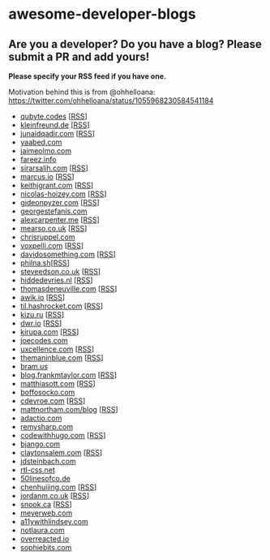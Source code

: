 # awesome-developer-blogs

## Are you a developer? Do you have a blog? Please submit a PR and add yours!

**Please specify your RSS feed if you have one.**

Motivation behind this is from @ohhelloana: https://twitter.com/ohhelloana/status/1055968230584541184

- [qubyte.codes](https://qubyte.codes/) [[RSS](https://qubyte.codes/atom.xml)]
- [kleinfreund.de](https://kleinfreund.de/) [[RSS](https://kleinfreund.de/index.xml )]
- [junaidqadir.com](junaidqadir.com) [[RSS](https://junaidqadir.com/feed/)]
- [yaabed.com](https://yaabed.com/)
- [jaimeolmo.com](http://www.jaimeolmo.com)
- [fareez.info](http://fareez.info/)
- [sirarsalih.com](https://sirarsalih.com/) [[RSS](https://sirarsalih.com/atom.xml)]
- [marcus.io](https://marcus.io/) [[RSS](https://marcus.io/feed)]
- [keithjgrant.com](https://keithjgrant.com/) [[RSS](https://keithjgrant.com/posts/index.xml)]
- [nicolas-hoizey.com](https://nicolas-hoizey.com/) [[RSS](https://nicolas-hoizey.com/atom.xml)]
- [gideonpyzer.com](https://gideonpyzer.com/) [[RSS](https://gideonpyzer.com/blog/rss/)]
- [georgestefanis.com](https://georgestefanis.com/)
- [alexcarpenter.me](https://alexcarpenter.me/) [[RSS](https://alexcarpenter.me/feed.xml)]
- [mearso.co.uk](http://www.mearso.co.uk/) [[RSS](mearso.co.uk/feed.xml)]
- [chrisruppel.com](https://chrisruppel.com/)
- [voxpelli.com](https://voxpelli.com/) [[RSS](voxpelli.com/english.xml)]
- [davidosomething.com](https://davidosomething.com/) [[RSS](davidosomething.com/rss.xml)]
- [philna.sh](https://philna.sh/)[[RSS](philna.sh/feed.xml)]
- [steveedson.co.uk](https://steveedson.co.uk/) [[RSS](https://steveedson.co.uk/feed.xml)]
- [hiddedevries.nl](https://hiddedevries.nl/) [[RSS](hiddedevries.nl/rss/summaries/)]
- [thomasdeneuville.com](thomasdeneuville.com) [[RSS](thomasdeneuville.com/feed/)]
- [awik.io](awik.io/) [[RSS](awik.io/feed)]
- [til.hashrocket.com](til.hashrocket.com/) [[RSS](til.hashrocket.com/rss)]
- [kizu.ru](https://www.kizu.ru/) [[RSS](feeds.feedburner.com/kizuruen)]
- [dwr.io](dwr.io/) [[RSS](dwr.io/feed/)]
- [kirupa.com](kirupa.com/) [[RSS](kirupa.com/modular/kirupa.xml)]
- [joecodes.com](joecodes.com)
- [uxcellence.com](uxcellence.com/subscribe) [[RSS](uxcellence.com/subscribe)]
- [themaninblue.com](themaninblue.com/) [[RSS](themaninblue.com/feed/)]
- [bram.us](bram.us)
- [blog.frankmtaylor.com](blog.frankmtaylor.com/) [[RSS](blog.frankmtaylor.com/feed)]
- [matthiasott.com](matthiasott.com) [[RSS](matthiasott.com/rss)]
- [boffosocko.com](boffosocko.com)
- [cdevroe.com](cdevroe.com/) [[RSS](cdevroe.com/feed)]
- [mattnortham.com/blog](mattnortham.com/blog/) [[RSS](mattnortham.com/blog/feed/)]
- [adactio.com](adactio.com)
- [remysharp.com](remysharp.com)
- [codewithhugo.com](codewithhugo.com/) [[RSS](codewithhugo.com/index.xml)]
- [bjango.com](bjango.com/articles/)
- [claytonsalem.com](claytonsalem.com/) [[RSS](claytonsalem.com/feed.xml)]
- [jdsteinbach.com](https://jdsteinbach.com/)
- [rtl-css.net](https://rtl-css.net/)
- [50linesofco.de](http://50linesofco.de/)
- [chenhuijing.com](https://www.chenhuijing.com/) [[RSS](https://www.chenhuijing.com/feed.xml)]
- [jordanm.co.uk](jordanm.co.uk/) [[RSS](jordanm.co.uk/feed)]
- [snook.ca](snook.ca/posts/) [[RSS](snook.ca/posts/index.rss)]
- [meyerweb.com](meyerweb.com/eric/thoughts/)
- [a11ywithlindsey.com](a11ywithlindsey.com)
- [notlaura.com](https://notlaura.com)
- [overreacted.io](https://overreacted.io/)
- [sophiebits.com](https://sophiebits.com/)

